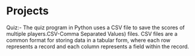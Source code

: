 # Projects
Quiz:-
The  quiz program in Python uses a CSV file to save the scores of multiple players.CSV-Comma Separated Values) files. 
CSV files are a common format for storing data in a tabular form, where each row represents a record and each column represents a field within the record.

